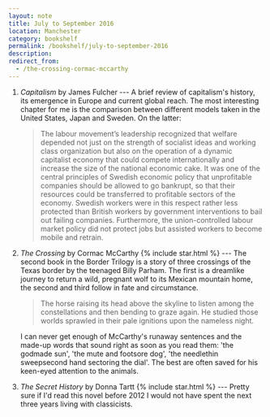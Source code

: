 ```yaml
---
layout: note
title: July to September 2016
location: Manchester
category: bookshelf
permalink: /bookshelf/july-to-september-2016
description:
redirect_from:
  - /the-crossing-cormac-mccarthy
---
```


1. _Capitalism_ by James Fulcher --- A brief review of capitalism's history, its
   emergence in Europe and current global reach. The most interesting chapter
   for me is the comparison between different models taken in the United States,
   Japan and Sweden. On the latter:

   > The labour movement’s leadership recognized that welfare depended not just
   on the strength of socialist ideas and working class organization but also on
   the operation of a dynamic capitalist economy that could compete
   internationally and increase the size of the national economic cake. It was
   one of the central principles of Swedish economic policy that unprofitable
   companies should be allowed to go bankrupt, so that their resources could be
   transferred to profitable sectors of the economy. Swedish workers were in
   this respect rather less protected than British workers by government
   interventions to bail out failing companies. Furthermore, the
   union-controlled labour market policy did not protect jobs but assisted
   workers to become mobile and retrain.

1. _The Crossing_ by Cormac McCarthy {% include star.html %} --- The second book
   in the Border Trilogy is a story of three crossings of the Texas border by
   the teenaged Billy Parham. The first is a dreamlike journey to return a wild,
   pregnant wolf to its Mexican mountain home, the second and third follow in
   fate and circumstance.

   > The horse raising its head above the skyline to listen among the
   constellations and then bending to graze again. He studied those worlds
   sprawled in their pale ignitions upon the nameless night.

   I can never get enough of McCarthy's runaway sentences and the made-up words
   that sound right as soon as you read them: 'the godmade sun', 'the mute and
   footsore dog', 'the needlethin sweepsecond hand sectoring the dial'. The best
   are often saved for his keen-eyed attention to the animals.

1. _The Secret History_ by Donna Tartt {% include star.html %} --- Pretty sure
   if I'd read this novel before 2012 I would not have spent the next three
   years living with classicists.

